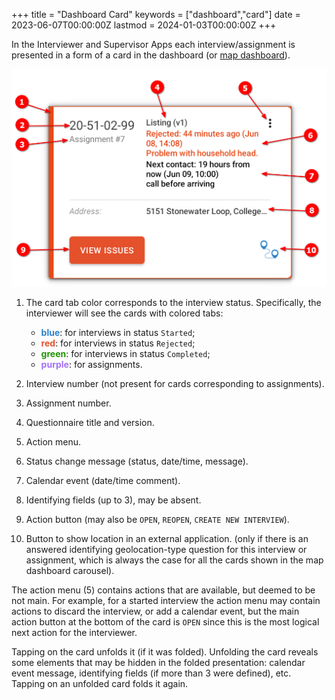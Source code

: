+++
title = "Dashboard Card"
keywords = ["dashboard","card"]
date = 2023-06-07T00:00:00Z
lastmod = 2024-01-03T00:00:00Z
+++

In the Interviewer and Supervisor Apps each interview/assignment is presented in
a form of a card in the dashboard (or
[map dashboard](/interviewer/app/map-dashboard/)).

<CENTER><IMG src="images/interview_card_annotated.png" width=775></CENTER>

1. The card tab color corresponds to the interview status. Specifically, the
interviewer will see the cards with colored tabs:

    - <FONT color="2A81CB">**blue**</FONT>: for interviews in status `Started`;
    - <FONT color="E4512B">**red**</FONT>: for interviews in status `Rejected`;
    - <FONT color="1F9500">**green**</FONT>: for interviews in status `Completed`;
    - <FONT color="A371F7">**purple**</FONT>: for assignments.

2. Interview number (not present for cards corresponding to assignments).
3. Assignment number.
4. Questionnaire title and version.
5. Action menu.
6. Status change message (status, date/time, message).
7. Calendar event (date/time comment).
8. Identifying fields (up to 3), may be absent.
9. Action button (may also be `OPEN`, `REOPEN`, `CREATE NEW INTERVIEW`).
10. Button to show location in an external application. (only if there is an
answered identifying geolocation-type question for this interview or assignment,
which is always the case for all the cards shown in the map dashboard carousel).

The action menu (5) contains actions that are available, but deemed to be not
main. For example, for a started interview the action menu may contain actions
to discard the interview, or add a calendar event, but the main action button
at the bottom of the card is `OPEN` since this is the most logical next action
for the interviewer.

Tapping on the card unfolds it (if it was folded). Unfolding the card reveals
some elements that may be hidden in the folded presentation: calendar event
message, identifying fields (if more than 3 were defined), etc. Tapping on an
unfolded card folds it again.
